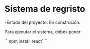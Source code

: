 <h1>Sistema de regristo </h1>

-Estado del proyecto: En construción.

Para ejecutar el sistema, debes poner:

```npm install react````
